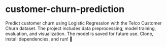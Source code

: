 # customer-churn-prediction
Predict customer churn using Logistic Regression with the Telco Customer Churn dataset. The project includes data preprocessing, model training, evaluation, and visualization. The model is saved for future use. Clone, install dependencies, and run! 🚀
